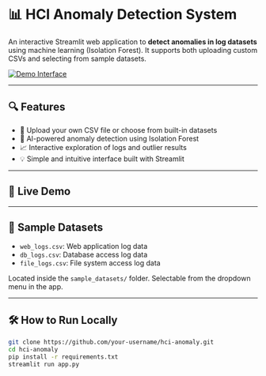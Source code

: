 # 📊 HCI Anomaly Detection System

An interactive Streamlit web application to **detect anomalies in log datasets** using machine learning (Isolation Forest). It supports both uploading custom CSVs and selecting from sample datasets.


[![Demo Interface](https://img.shields.io/badge/🚀%20Live%20Demo-hci--anomaly.streamlit.app-green?style=for-the-badge)](https://hci-anomoly.streamlit.app/)


---

## 🔍 Features

- 📁 Upload your own CSV file or choose from built-in datasets
- 🤖 AI-powered anomaly detection using Isolation Forest
- 📈 Interactive exploration of logs and outlier results
- 💡 Simple and intuitive interface built with Streamlit

---

## 🚀 Live Demo


---

## 📂 Sample Datasets

- `web_logs.csv`: Web application log data
- `db_logs.csv`: Database access log data
- `file_logs.csv`: File system access log data

Located inside the `sample_datasets/` folder. Selectable from the dropdown menu in the app.

---

## 🛠️ How to Run Locally

```bash
git clone https://github.com/your-username/hci-anomaly.git
cd hci-anomaly
pip install -r requirements.txt
streamlit run app.py
